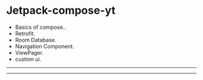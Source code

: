 # Jetpack-compose-yt

- Basics of compose..
- Retrofit.
- Room Database.
- Navigation Component.
- ViewPager.
- custom ui.
-----
------
